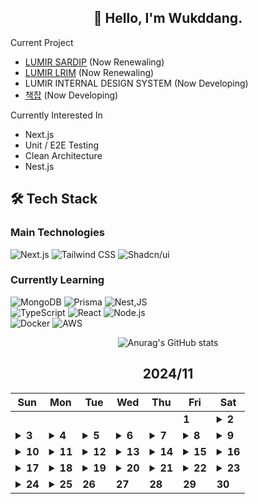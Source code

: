 <div align="center">

## 🙌 Hello, I'm Wukddang.

<div align="left">
  
  Current Project
  - [LUMIR SARDIP](https://sardip.lumir.space) (Now Renewaling) <br />
  - [LUMIR LRIM](https://app.lumir.space/lrim/apply) (Now Renewaling) <br/>
  - LUMIR INTERNAL DESIGN SYSTEM (Now Developing) <br />
  - [책잡](https://book-type-error.vercel.app) (Now Developing) 
  
  Currently Interested In
  - Next.js
  - Unit / E2E Testing
  - Clean Architecture
  - Nest.js

## 🛠 Tech Stack

### Main Technologies
![Next.js](https://img.shields.io/badge/-Next.js-000000?style=for-the-badge&logo=next.js&logoColor=white)
![Tailwind CSS](https://img.shields.io/badge/-Tailwind%20CSS-38B2AC?style=for-the-badge&logo=tailwind-css&logoColor=white)
![Shadcn/ui](https://img.shields.io/badge/-shadcn/ui-000000?style=for-the-badge&logo=shadcn/ui&logoColor=white)

### Currently Learning
![MongoDB](https://img.shields.io/badge/-MongoDB-47A248?style=for-the-badge&logo=mongodb&logoColor=white)
![Prisma](https://img.shields.io/badge/-Prisma-2D3748?style=for-the-badge&logo=prisma&logoColor=white)
![Nest,JS](https://img.shields.io/badge/-Nest.JS-E0234E?style=for-the-badge&logo=nestjs&logoColor=white)
<br/>
![TypeScript](https://img.shields.io/badge/-TypeScript-3178C6?style=for-the-badge&logo=typescript&logoColor=white)
![React](https://img.shields.io/badge/-React-61DAFB?style=for-the-badge&logo=react&logoColor=black)
![Node.js](https://img.shields.io/badge/-Node.js-339933?style=for-the-badge&logo=node.js&logoColor=white)
<br />
![Docker](https://img.shields.io/badge/-Docker-2496ED?style=for-the-badge&logo=docker&logoColor=white)
![AWS](https://img.shields.io/badge/-AWS-232F3E?style=for-the-badge&logo=amazon-web-services&logoColor=white)

</div>

![Anurag's GitHub stats](https://github-readme-stats.vercel.app/api?username=wukdddang&show_icons=true&theme=radical)


<!--CALENDAR-START-->
## 2024/11

| Sun | Mon | Tue | Wed | Thu | Fri | Sat |
| --- | --- | --- | --- | --- | --- | --- |
|     |     |     |     |     | **1** | <details><summary>**2**</summary>Project: 책 오탈자 제보 플랫폼 개발중</details> |
| <details><summary>**3**</summary>SQLD: 노랭이 연습중, Project: 책 오탈자 제보 플랫폼 개발중</details> | <details><summary>**4**</summary>SQLD: 노랭이 연습중, Project: 책 오탈자 제보 플랫폼 개발중</details> | <details><summary>**5**</summary>SQLD: 노랭이 연습중, Project: 책 오탈자 제보 플랫폼 개발중</details> | <details><summary>**6**</summary>SQLD: 노랭이 연습중, Project: 책 오탈자 제보 플랫폼 개발중</details> | <details><summary>**7**</summary>SQLD: 노랭이 연습중, Project: 책 오탈자 제보 + 리뷰 작성 플랫폼 개발중</details> | <details><summary>**8**</summary>SQLD: 노랭이 연습중, Project: 책 오탈자 제보 + 리뷰 작성 플랫폼 개발중</details> | <details><summary>**9**</summary>SQLD: 노랭이 연습중, Project: 책 오탈자 제보 + 리뷰 작성 플랫폼 개발중</details> |
| <details><summary>**10**</summary>SQLD: 노랭이 연습중, Project: 책 오탈자 제보 + 리뷰 작성 플랫폼 개발중</details> | <details><summary>**11**</summary>SQLD: 노랭이 연습중, Project: 책 오탈자 제보 + 리뷰 작성 플랫폼 개발중</details> | <details><summary>**12**</summary>SQLD: 노랭이 연습중, Project: 책 오탈자 제보 + 리뷰 작성 플랫폼 개발중</details> | <details><summary>**13**</summary>SQLD: 노랭이 연습중, Project: 책 오탈자 제보 + 리뷰 작성 플랫폼 개발중</details> | <details><summary>**14**</summary>SQLD: 노랭이 연습중, Project: 책 오탈자 제보 + 리뷰 작성 플랫폼 개발중</details> | <details><summary>**15**</summary>SQLD: 노랭이 연습중, Project: 책 오탈자 제보 + 리뷰 작성 플랫폼 개발중</details> | <details><summary>**16**</summary>SQLD: 노랭이 연습중, Project: 책 오탈자 제보 + 리뷰 작성 플랫폼 개발중</details> |
| <details><summary>**17**</summary>Project: 책 오탈자 제보 + 리뷰 작성 플랫폼 개발중</details> | <details><summary>**18**</summary>Project: 책 오탈자 제보 + 리뷰 작성 플랫폼 개발중</details> | <details><summary>**19**</summary>AWS: DVA-C02 과정 섹션 1 수강, Project: 책 오탈자 제보 + 리뷰 작성 플랫폼 개발중</details> | <details><summary>**20**</summary>AWS: DVA-C02 과정 섹션 2 수강, Project: 책 오탈자 제보 + 리뷰 작성 플랫폼 개발중</details> | <details><summary>**21**</summary>AWS: DVA-C02 과정 섹션 3 수강, Project: 책 오탈자 제보 + 리뷰 작성 플랫폼 개발중</details> | <details><summary>**22**</summary>AWS: DVA-C02 과정 섹션 4-1~2 수강, Project: 책 오탈자 제보 + 리뷰 작성 플랫폼 개발중</details> | <details><summary>**23**</summary>AWS: DVA-C02 과정 섹션 4-3~4 수강, Project: 책 오탈자 제보 + 리뷰 작성 플랫폼 개발중</details> |
| <details><summary>**24**</summary>AWS: DVA-C02 과정 섹션 4-5~14 수강, Project: 책 오탈자 제보 + 리뷰 작성 플랫폼 개발중</details> | <details><summary>**25**</summary>AWS: DVA-C02 과정 섹션 4-15~20 + 섹션 5-1~2 수강, Project: 책 오탈자 제보 + 리뷰 작성 플랫폼 개발중</details> | **26** | **27** | **28** | **29** | **30** |


<!--CALENDAR-END-->
